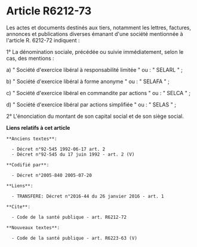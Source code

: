 # Article R6212-73

Les actes et documents destinés aux tiers, notamment les lettres, factures, annonces et publications diverses émanant d'une
société mentionnée à l'article R. 6212-72 indiquent : 

1° La dénomination sociale, précédée ou suivie immédiatement, selon le cas, des mentions : 

a) " Société d'exercice libéral à responsabilité limitée " ou : " SELARL " ; 

b) " Société d'exercice libéral à forme anonyme " ou : " SELAFA " ; 

c) " Société d'exercice libéral en commandite par actions " ou : " SELCA " ; 

d) " Société d'exercice libéral par actions simplifiée " ou : " SELAS " ; 

2° L'énonciation du montant de son capital social et de son siège social.

**Liens relatifs à cet article**

	**Anciens textes**:

	  - Décret n°92-545 1992-06-17 art. 2
	  - Décret n°92-545 du 17 juin 1992 - art. 2 (V)

	**Codifié par**:

	  - Décret n°2005-840 2005-07-20

	**Liens**:

	  - TRANSFERE: Décret n°2016-44 du 26 janvier 2016 - art. 1

	**Cite**:

	  - Code de la santé publique - art. R6212-72

	**Nouveaux textes**:

	  - Code de la santé publique - art. R6223-63 (V)
